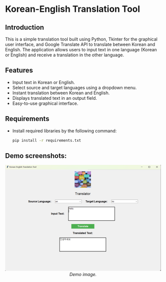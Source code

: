 # Korean-English Translation Tool

## Introduction
   
   This is a simple translation tool built using Python, Tkinter for the graphical user interface, and Google Translate API to translate between Korean and English. The application allows users to input text in one language (Korean or English) and receive a translation in the other language.

## Features
- Input text in Korean or English.
- Select source and target languages using a dropdown menu.
- Instant translation between Korean and English.
- Displays translated text in an output field.
- Easy-to-use graphical interface.

## Requirements 
   - Install required libraries by the following command:
       ```bash 
       pip install -r requirements.txt

## Demo screenshots:
   <p align='center'>
    <img width="600px" src="https://github.com/ncquy/sLLM-AutoBot/blob/main/img/deomo.png"/>
    <br/>
    <i> Demo image.</i>
  </p>
